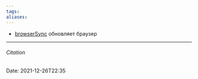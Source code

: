 ```yaml
---
tags: 
aliases: 
---
```


- [browserSync](https://learn.javascript.ru/screencast/gulp#gulp-browsersync) обновляет браузер

---
###### Citation
Date: 2021-12-26T22:35
